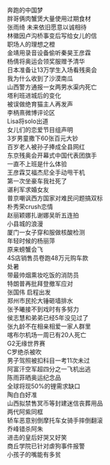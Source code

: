 奔跑的中国梦  
胖哥俩肉蟹煲大量使用过期食材  
张雨绮 未来依旧愿意以诚相待  
林徽因卢沟桥事变后写给女儿的信  
职场人的理想之橙  
金靖用录音设备偷听秦昊王彦霖  
杨倩将奥运会领奖服赠予清华  
日本准备让13万学生入场看残奥会  
我为什么收到了沙漠南瓜  
山西警方通报一女两男水渠内死亡  
塔利班进城后的变化  
被误做绝育猫主人再发声  
李柄熹微博评论区  
Lisa将solo出道  
女儿们的恋爱节目组声明  
3岁男童撒下60张百元大钞  
百岁老人被孙子捧成全县网红  
东京残奥会开幕式中国代表团旗手  
一直不上班是什么体验  
王彦霖艾福杰尼全手动甩干机  
第一次坐豪车我社死了  
谌利军求婚女友  
普京嘲讽西方国家对难民问题搞双标  
朴秀荣crush恋情  
赵丽颖娜扎谢娜吴昕五连拍  
小县城的浪漫  
厦门一女子穿和服做核酸检测  
年轻时候的杨丽萍  
原来螃蟹会飞  
4S店销售员卷跑48万元购车款  
处暑  
带最帅烟熏妆吃饭的消防员  
特朗普再批拜登撤军应对  
张国伟 启程出发  
郑州市民抡大锤砸墙排水  
张予曦接不到戏时有多努力  
侯志慧和弟弟已经5年没见过了  
张九龄不在相亲相爱一家人群里  
喀布尔机场一周已有20人死亡  
G2无缘世界赛  
C罗绝杀被吹  
男子驾照被扣科目一考11次未过  
阿富汗空军超四分之一飞机出逃  
陈雨菲晒奥运纪念品  
全球将现50%的锂需求缺口  
陶白白好准  
山西拟禁售冥币等封建迷信丧葬用品  
两代阿紫同框  
轿车恶意别倒摩托车女骑手摔倒翻滚  
乔峰错杀阿朱  
进击的皇后好哭又好笑  
商丘学院已针对虐狗事件报警  
小孩子的嘴能有多贫  
